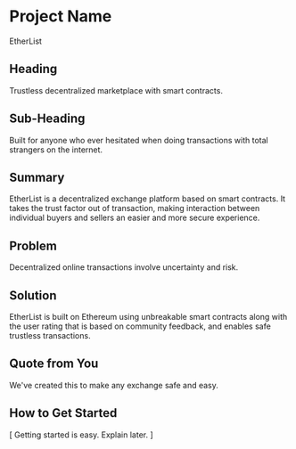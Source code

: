# Project Name #

EtherList
 
## Heading ##

 Trustless decentralized marketplace with smart contracts.

## Sub-Heading ##

 Built for anyone who ever hesitated when doing transactions with total strangers on the internet.

## Summary ##

EtherList is a decentralized exchange platform based on smart contracts. It takes the trust factor out of transaction, making interaction between individual buyers and sellers an easier and more secure experience.

## Problem ##

Decentralized online transactions involve uncertainty and risk.

## Solution ##

 EtherList is built on Ethereum using unbreakable smart contracts along with the user rating that is based on community feedback, and enables safe trustless transactions.

## Quote from You ##
 
We've created this to make any exchange safe and easy.

## How to Get Started ##
 
[ Getting started is easy. Explain later. ]

<!-- ## Customer Quote ##


## Closing and Call to Action ## -->


